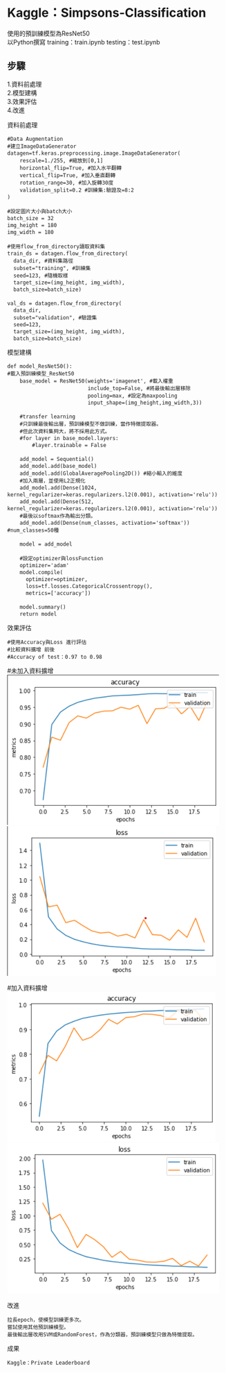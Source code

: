 # Kaggle：Simpsons-Classification
使用的預訓練模型為ResNet50  
以Python撰寫 training：train.ipynb testing：test.ipynb  

步驟
--
1.資料前處理  
2.模型建構  
3.效果評估  
4.改進

資料前處理

    #Data Augmentation
    #建立ImageDataGenerator
    datagen=tf.keras.preprocessing.image.ImageDataGenerator(
        rescale=1./255, #縮放到[0,1]
        horizontal_flip=True, #加入水平翻轉
        vertical_flip=True, #加入垂直翻轉
        rotation_range=30, #加入旋轉30度
        validation_split=0.2 #訓練集:驗證及=8:2
    )
    
    #設定圖片大小與batch大小
    batch_size = 32
    img_height = 180
    img_width = 180
    
    #使用flow_from_directory讀取資料集
    train_ds = datagen.flow_from_directory(
      data_dir, #資料集路徑
      subset="training", #訓練集
      seed=123, #隨機取樣
      target_size=(img_height, img_width),
      batch_size=batch_size)
      
    val_ds = datagen.flow_from_directory(
      data_dir,
      subset="validation", #驗證集
      seed=123,
      target_size=(img_height, img_width),
      batch_size=batch_size)

模型建構

    def model_ResNet50():
    #載入預訓練模型_ResNet50
        base_model = ResNet50(weights='imagenet', #載入權重
                              include_top=False, #將最後輸出層移除
                              pooling=max, #設定為maxpooling
                              input_shape=(img_height,img_width,3))

        #transfer learning
        #只訓練最後輸出層，預訓練模型不做訓練，當作特徵提取器。
        #但此次資料集夠大，將不採用此方式。
        #for layer in base_model.layers: 
            #layer.trainable = False

        add_model = Sequential()
        add_model.add(base_model)
        add_model.add(GlobalAveragePooling2D()) #縮小輸入的維度
        #加入兩層，並使用L2正規化
        add_model.add(Dense(1024, kernel_regularizer=keras.regularizers.l2(0.001), activation='relu'))
        add_model.add(Dense(512, kernel_regularizer=keras.regularizers.l2(0.001), activation='relu'))
        #最後以softmax作為輸出分類。
        add_model.add(Dense(num_classes, activation='softmax')) #num_classes=50種

        model = add_model
        
        #設定optimizer與lossFunction
        optimizer='adam' 
        model.compile(
          optimizer=optimizer,
          loss=tf.losses.CategoricalCrossentropy(),
          metrics=['accuracy'])

        model.summary()
        return model
    
效果評估

    #使用Accuracy與Loss 進行評估  
    #比較資料擴增 前後  
    #Accuracy of test：0.97 to 0.98  

#未加入資料擴增  
![image](images/6.1.png)  
![image](images/6.2.png)  

#加入資料擴增  
![image](images/7.1.png)  
![image](images/7.2.png)  
  
改進

    拉長epoch，使模型訓練更多次。  
    嘗試使用其他預訓練模型。  
    最後輸出層改用SVM或RandomForest，作為分類器，預訓練模型只做為特徵提取。  
    
    
成果

    Kaggle：Private Leaderboard
   
